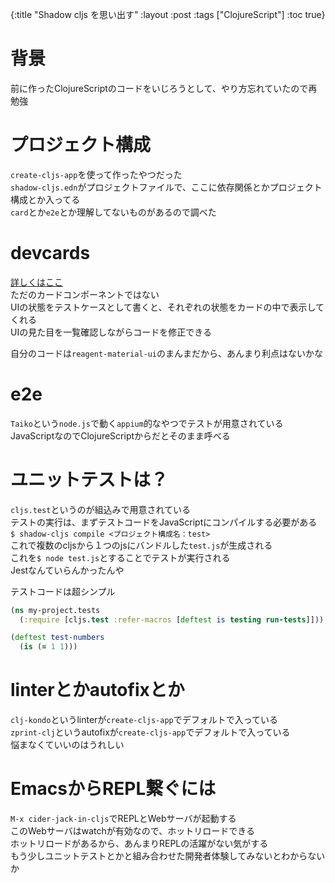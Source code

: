 {:title "Shadow cljs を思い出す"
 :layout :post
 :tags  ["ClojureScript"]
 :toc true}
 
# 背景
前に作ったClojureScriptのコードをいじろうとして、やり方忘れていたので再勉強

# プロジェクト構成
`create-cljs-app`を使って作ったやつだった  
`shadow-cljs.edn`がプロジェクトファイルで、ここに依存関係とかプロジェクト構成とか入ってる  
`card`とか`e2e`とか理解してないものがあるので調べた

# devcards
[詳しくはここ](https://qiita.com/ayato_p/items/17f3e0677e16470fcd77)  
ただのカードコンポーネントではない  
UIの状態をテストケースとして書くと、それぞれの状態をカードの中で表示してくれる  
UIの見た目を一覧確認しながらコードを修正できる

自分のコードは`reagent-material-ui`のまんまだから、あんまり利点はないかな

# e2e
`Taiko`という`node.js`で動く`appium`的なやつでテストが用意されている  
JavaScriptなのでClojureScriptからだとそのまま呼べる

# ユニットテストは？
`cljs.test`というのが組込みで用意されている  
テストの実行は、まずテストコードをJavaScriptにコンパイルする必要がある  
`$ shadow-cljs compile <プロジェクト構成名：test>`  
これで複数のcljsから１つのjsにバンドルした`test.js`が生成される  
これを`$ node test.js`とすることでテストが実行される  
Jestなんていらんかったんや  

テストコードは超シンプル
```clojure
(ns my-project.tests
  (:require [cljs.test :refer-macros [deftest is testing run-tests]]))

(deftest test-numbers
  (is (= 1 1)))
```

# linterとかautofixとか
`clj-kondo`というlinterが`create-cljs-app`でデフォルトで入っている  
`zprint-clj`というautofixが`create-cljs-app`でデフォルトで入っている  
悩まなくていいのはうれしい

# EmacsからREPL繋ぐには
`M-x cider-jack-in-cljs`でREPLとWebサーバが起動する  
このWebサーバはwatchが有効なので、ホットリロードできる  
ホットリロードがあるから、あんまりREPLの活躍がない気がする  
もう少しユニットテストとかと組み合わせた開発者体験してみないとわからないか
